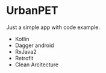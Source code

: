 # UrbanPET

Just a simple app with code example.

* Kotlin
* Dagger android
* RxJava2
* Retrofit
* Clean Arcitecture
